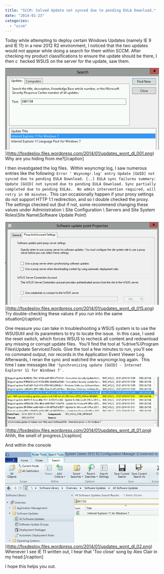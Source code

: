 ```yaml
---
title: "SCCM: Solved Update not synced due to pending EULA Download."
date: "2014-01-23"
categories: 
  - "sccm"
---
```


Today while attempting to deploy certain Windows Updates (namely IE 9 and IE 11) in a new 2012 R2 environment, I noticed that the two updates would not appear while doing a search for them within SCCM. After checking my product classifications to ensure the update should be there, I then c  hecked WSUS on the server for the update, saw them.

![updates_wont_dl_00](images/updates_wont_dl_001.png)](http://foxdeploy.files.wordpress.com/2014/01/updates_wont_dl_001.png) Why are you hiding from me?\[/caption\]

I then investigated the log files.  Within wsyncmgr.log, I saw numerous entries like the following: `Error ' Wsyncmgr.log' entry Update [GUID] not synced due to pending EULA Download. [..] EULA sync failures summary: Update [GUID] not synced due to pending EULA Download. Sync partially completed due to pending EULAs.  No admin intervention required, will retry in 60 minutes.` This can occasionally happen if your proxy settings do not support HTTP 1.1 redirection, and so I double checked the proxy.  The settings checked out (but if not, some recommend changing these values under Administration \\ Site Configuration \\ Servers and Site System Roles\\Site Name\\Software Update Point)

![updates_wont_dl_015](images/updates_wont_dl_015.png)](http://foxdeploy.files.wordpress.com/2014/01/updates_wont_dl_015.png) Try double-checking these values if you run into the same situation\[/caption\]

One measure you can take in troubleshooting a WSUS system is to use the WSUSUtil and its parameters to try to locate the issue.  In this case, I used the reset switch, which forces WSUS to recheck all content and redownload any missing or corrupt update files.  You'll find the tool at %drive%\\Program Files\\Update Services\\Tools. Give the tool a few minutes to run, you'll see no command output, nor records in the Application Event Viewer Log.  Afterwards, I reran the sync and watched the wsyncmgr.log again.  This time I saw messages like `'Synchronizing update [GUID] - Internet Explorer 11 for Windows 7'.`

![updates_wont_dl_01](images/updates_wont_dl_01.png)](http://foxdeploy.files.wordpress.com/2014/01/updates_wont_dl_01.png) Ahhh, the smell of progress.\[/caption\]

And within the console

![updates_wont_dl_02](images/updates_wont_dl_02.png)](http://foxdeploy.files.wordpress.com/2014/01/updates_wont_dl_02.png) Whenever I see IE 11 written out, I hear that 'Too close' song by Alex Clair in my head.\[/caption\]

I hope this helps you out.
